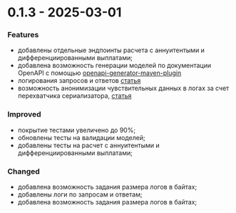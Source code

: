 # 0.1.3 - 2025-03-01

### Features
- добавлены отдельные эндпоинты расчета с аннуитентыми и дифференциированными выплатами;
- добавлена возможность генерации моделей по документации OpenAPI с помощью [openapi-generator-maven-plugin](https://openapi-generator.tech/docs/plugins/)
- логирования запросов и ответов [статья](https://frandorado.github.io/spring/2018/11/15/log-request-response-with-body-spring.html)
- возможность анонимизации чувствительных данных в логах за счет перехватчика сериализатора, [статья](https://stackoverflow.com/questions/56070451/mask-json-fields-using-jackson)

### Improved
- покрытие тестами увеличено до 90%;
- обновлены тесты на валидации моделей;
- добавлены тесты на расчет с аннуитентыми и дифференциированными выплатами;

### Changed
- добавлена возможность задания размера логов в байтах;
- добавлены логи по запросам и ответам;
- добавлена возможность задания размера логов в байтах;